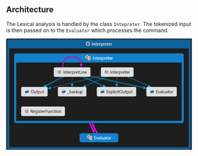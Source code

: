 ## Architecture
The Lexical analysis is handled by the class `Intepreter`. The tokenized input is then passed on to the `Evaluator` which processes the command.

<img src="https://raw.githubusercontent.com/Azer0s/HadesLang/master/Interpreter/codemap.png"/>
